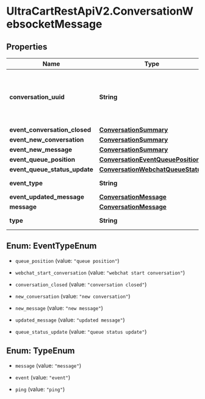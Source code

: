 # UltraCartRestApiV2.ConversationWebsocketMessage

## Properties
Name | Type | Description | Notes
------------ | ------------- | ------------- | -------------
**conversation_uuid** | **String** | Conversation UUID if the websocket message is tied to a specific conversation | [optional] 
**event_conversation_closed** | [**ConversationSummary**](ConversationSummary.md) |  | [optional] 
**event_new_conversation** | [**ConversationSummary**](ConversationSummary.md) |  | [optional] 
**event_new_message** | [**ConversationSummary**](ConversationSummary.md) |  | [optional] 
**event_queue_position** | [**ConversationEventQueuePosition**](ConversationEventQueuePosition.md) |  | [optional] 
**event_queue_status_update** | [**ConversationWebchatQueueStatus**](ConversationWebchatQueueStatus.md) |  | [optional] 
**event_type** | **String** | Type of event | [optional] 
**event_updated_message** | [**ConversationMessage**](ConversationMessage.md) |  | [optional] 
**message** | [**ConversationMessage**](ConversationMessage.md) |  | [optional] 
**type** | **String** | Type of message | [optional] 


<a name="EventTypeEnum"></a>
## Enum: EventTypeEnum


* `queue_position` (value: `"queue position"`)

* `webchat_start_conversation` (value: `"webchat start conversation"`)

* `conversation_closed` (value: `"conversation closed"`)

* `new_conversation` (value: `"new conversation"`)

* `new_message` (value: `"new message"`)

* `updated_message` (value: `"updated message"`)

* `queue_status_update` (value: `"queue status update"`)




<a name="TypeEnum"></a>
## Enum: TypeEnum


* `message` (value: `"message"`)

* `event` (value: `"event"`)

* `ping` (value: `"ping"`)




